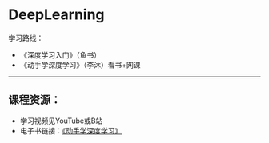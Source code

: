# DeepLearning
学习路线：
- 《深度学习入门》（鱼书）
- 《动手学深度学习》（李沐）看书+网课
---
## 课程资源：
- 学习视频见YouTube或B站
- 电子书链接：[《动手学深度学习》](https://zh-v2.d2l.ai/)
